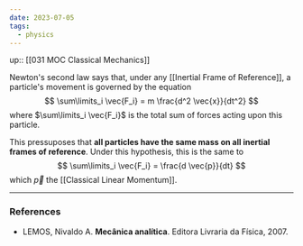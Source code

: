 ```yaml
---
date: 2023-07-05
tags:
  - physics
---
```

up:: [[031 MOC Classical Mechanics]]

Newton's second law says that, under any [[Inertial Frame of Reference]], a particle's movement is governed by the equation
$$
\sum\limits_i \vec{F_i} = m \frac{d^2 \vec{x}}{dt^2}
$$
where $\sum\limits_i \vec{F_i}$ is the total sum of forces acting upon this particle. 

This pressuposes that **all particles have the same mass on all inertial frames of reference**. Under this hypothesis, this is the same to
$$
\sum\limits_i \vec{F_i} = \frac{d \vec{p}}{dt}
$$
which $\vec{p}$ the [[Classical Linear Momentum]].

---
### References
- LEMOS, Nivaldo A. **Mecânica analítica**. Editora Livraria da Física, 2007.